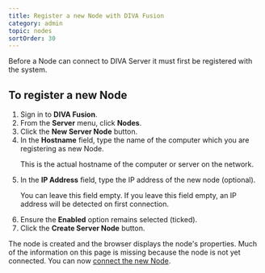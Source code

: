 ```yaml
---
title: Register a new Node with DIVA Fusion
category: admin
topic: nodes
sortOrder: 30
---
```


Before a Node can connect to DIVA Server it must first be registered with the system.

## To register a new Node

<ol>

  <li>Sign in to <strong>DIVA Fusion</strong>.</li>

  <li>From the <strong>Server</strong> menu, click <strong>Nodes</strong>.</li>

  <li>Click the <strong>New Server Node</strong> button.</li>

  <li>
    In the <strong>Hostname</strong> field, type the name of the computer which you are registering as new Node.
    <p class="note">This is the actual hostname of the computer or server on the network.</p>
  </li>

  <li>
    In the <strong>IP Address</strong> field, type the IP address of the new node (optional).
    <p class="note">You can leave this field empty. If you leave this field empty, an IP address will be detected on first connection.</p>
  </li>

  <li>Ensure the <strong>Enabled</strong> option remains selected (ticked).</li>

  <li>Click the <strong>Create Server Node</strong> button.</li>

</ol>

<p class="tip tip--result">The node is created and the browser displays the node's properties. Much of the information on this page is missing because the node is not yet connected. You can now <a href="/v2/articles/configure-node.html">connect the new Node</a>.</p>
